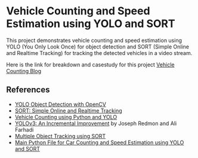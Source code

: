 # Vehicle Counting and Speed Estimation using YOLO and SORT

This project demonstrates vehicle counting and speed estimation using YOLO (You Only Look Once) for object detection and SORT (Simple Online and Realtime Tracking) for tracking the detected vehicles in a video stream.

Here is the link for breakdown and casestudy for this project [Vehicle Counting Blog](https://github.com/shahrul-amin/Blog-Vehicle-Counting-Using-Yolo-And-Sort)

## References

- [YOLO Object Detection with OpenCV](https://pjreddie.com/darknet/yolo/)
- [SORT: Simple Online and Realtime Tracking](https://github.com/abewley/sort)
- [Vehicle Counting using Python and YOLO](https://github.com/bamwani/vehicle-counting-using-python-yolo)
- [YOLOv3: An Incremental Improvement](https://arxiv.org/abs/1804.02767) by Joseph Redmon and Ali Farhadi
- [Multiple Object Tracking using SORT](https://www.luffca.com/2023/04/multiple-object-tracking-sort/)
- [Main Python File for Car Counting and Speed Estimation using YOLO and SORT](https://github.com/bamwani/car-counting-and-speed-estimation-yolo-sort-python/blob/master/code_and_output/main.py)

